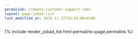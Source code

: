 ```yaml
---
permalink: /remote-customer-support-jobs
layout: page-jobad-list
last_modified_at: 2018-11-12T18:54:08+0100
---
```

{% include render_jobad_list.html permalink=page.permalink %}
